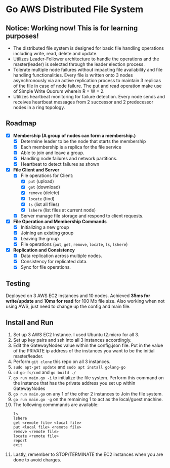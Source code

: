 # Go AWS Distributed File System
## Notice: Working now! This is for learning purposes!

- The distributed file system is designed for basic file handling operations including write, read, delete and update. 
- Utilizes Leader-Follower architecture to handle the operations and the master(leader) is selected through the leader election process. 
- Tolerate multiple node failures without impacting file availability and file handling functionalities. Every file is written onto 3 nodes asynchronously via an active replication process to maintain 3 replicas of the file in case of node failure. The put and read operation make use of Simple Write Quorum wherein R = W = 2. 
- Utilizes heartbeat monitoring for failure detection. Every node sends and receives heartbeat messages from 2 successor and 2 predecessor nodes in a ring topology.

## Roadmap

- [x] **Membership (A group of nodes can form a membership.)**
  - [x] Determine leader to be the node that starts the membership
  - [x] Each membership is a replica for the file service
  - [x] Able to join and leave a group.
  - [x] Handling node failures and network partitions.
  - [x] Heartbeat to detect failures as shown

- [x] **File Client and Server**
  - [x] File operations for Client:
    - [x] `put` (upload)
    - [x] `get` (download)
    - [x] `remove` (delete)
    - [x] `locate` (find)
    - [x] `ls` (list all files)
    - [x] `lshere` (list files at current node)
  - [x] Server manage file storage and respond to client requests.

- [x] **File Operation and Membership Commands**
    - [x] Initializing a new group
    - [x] Joining an existing group
    - [x] Leaving the group
    - [x] File operations (`put`, `get`, `remove`, `locate`, `ls`, `lshere`)

- [x] **Replication and Consistency**
  - [x] Data replication across multiple nodes.
  - [x] Consistency for replicated data.
  - [x] Sync for file operations.

## Testing
Deployed on 3 AWS EC2 instances and 10 nodes. Achieved **35ms for write/update** and **10ms for read** for 100 Mb file size. Also working when not using AWS, just need to change up the config and main file.

## Install and Run
1. Set up 3 AWS EC2 Instance. I used Ubuntu t2.micro for all 3.
2. Set up key pairs and ssh into all 3 instances accordingly.
3. Edit the GatewayNodes value within the config.json file. Put in the value of the PRIVATE ip address of the instances you want to be the initial master/leader.
4. Perform `git clone` this repo on all 3 instances.
5. `sudo apt-get update` and `sudo apt install golang-go`
6. `cd go-fs/cmd` and `go build ./`
7. `go run main.go -i` to initialize the file system. Perform this command on the instance that has the private address you set up within GatewayNodes
8. `go run main.go` on any 1 of the other 2 instances to Join the file system.
9. `go run main.go -g` on the remaining 1 to act as the local/guest machine.
10. The following commmands are available:
    ```
    ls
    lshere
    get <remote file> <local file>
    put <local file> <remote file>
    remove <remote file>
    locate <remote file>
    report
    exit
    ```
11. Lastly, remember to STOP/TERMINATE the EC2 instances when you are done to avoid charges.
